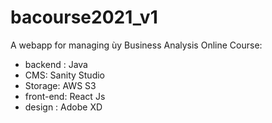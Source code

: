 # bacourse2021_v1
A webapp for managing ùy Business Analysis Online Course:
- backend : Java
- CMS: Sanity Studio
- Storage: AWS S3
- front-end: React Js
- design : Adobe XD
